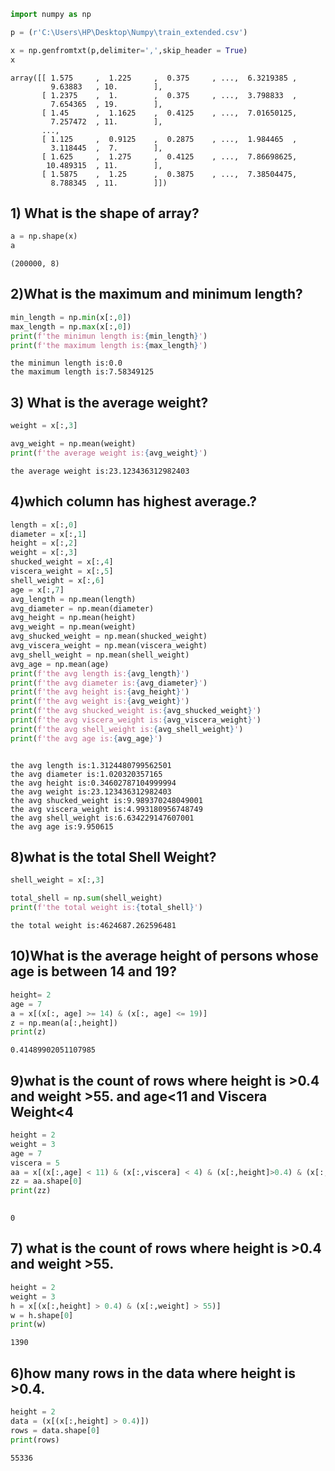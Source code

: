 ```python
import numpy as np
```


```python
p = (r'C:\Users\HP\Desktop\Numpy\train_extended.csv')
```


```python
x = np.genfromtxt(p,delimiter=',',skip_header = True)
x
```




    array([[ 1.575     ,  1.225     ,  0.375     , ...,  6.3219385 ,
             9.63883   , 10.        ],
           [ 1.2375    ,  1.        ,  0.375     , ...,  3.798833  ,
             7.654365  , 19.        ],
           [ 1.45      ,  1.1625    ,  0.4125    , ...,  7.01650125,
             7.257472  , 11.        ],
           ...,
           [ 1.125     ,  0.9125    ,  0.2875    , ...,  1.984465  ,
             3.118445  ,  7.        ],
           [ 1.625     ,  1.275     ,  0.4125    , ...,  7.86698625,
            10.489315  , 11.        ],
           [ 1.5875    ,  1.25      ,  0.3875    , ...,  7.38504475,
             8.788345  , 11.        ]])



## 1) What is the shape of array?


```python
a = np.shape(x)
a


```




    (200000, 8)



## 2)What is the maximum and minimum length?


```python
min_length = np.min(x[:,0])
max_length = np.max(x[:,0])
print(f'the minimun length is:{min_length}')
print(f'the maximum length is:{max_length}')

```

    the minimun length is:0.0
    the maximum length is:7.58349125
    

## 3) What is the average weight?


```python
weight = x[:,3]
```


```python
avg_weight = np.mean(weight)
print(f'the average weight is:{avg_weight}')


```

    the average weight is:23.123436312982403
    

## 4)which column has highest average.?


```python
length = x[:,0]
diameter = x[:,1]
height = x[:,2]
weight = x[:,3]
shucked_weight = x[:,4]
viscera_weight = x[:,5]
shell_weight = x[:,6]
age = x[:,7]
avg_length = np.mean(length)
avg_diameter = np.mean(diameter)
avg_height = np.mean(height)
avg_weight = np.mean(weight)
avg_shucked_weight = np.mean(shucked_weight)
avg_viscera_weight = np.mean(viscera_weight)
avg_shell_weight = np.mean(shell_weight)
avg_age = np.mean(age)
print(f'the avg length is:{avg_length}')
print(f'the avg diameter is:{avg_diameter}')
print(f'the avg height is:{avg_height}')
print(f'the avg weight is:{avg_weight}')
print(f'the avg shucked_weight is:{avg_shucked_weight}')
print(f'the avg viscera_weight is:{avg_viscera_weight}')
print(f'the avg shell_weight is:{avg_shell_weight}')
print(f'the avg age is:{avg_age}')



```

    the avg length is:1.3124480799562501
    the avg diameter is:1.020320357165
    the avg height is:0.34602787104999994
    the avg weight is:23.123436312982403
    the avg shucked_weight is:9.989370248049001
    the avg viscera_weight is:4.993180956748749
    the avg shell_weight is:6.634229147607001
    the avg age is:9.950615
    

## 8)what is the total  Shell Weight?




```python
shell_weight = x[:,3]
```


```python
total_shell = np.sum(shell_weight)
print(f'the total weight is:{total_shell}')
```

    the total weight is:4624687.262596481
    

## 10)What is the average height of persons whose age is between 14 and 19?


```python
height= 2
age = 7
a = x[(x[:, age] >= 14) & (x[:, age] <= 19)]
z = np.mean(a[:,height])
print(z)

```

    0.41489902051107985
    

## 9)what is the count of rows where height is >0.4 and weight >55. and age<11 and Viscera Weight<4


```python
height = 2
weight = 3
age = 7
viscera = 5
aa = x[(x[:,age] < 11) & (x[:,viscera] < 4) & (x[:,height]>0.4) & (x[:,weight]>55)]
zz = aa.shape[0]
print(zz)
        


```

    0
    

## 7) what is the count of rows where height is >0.4 and weight >55.



```python
height = 2
weight = 3
h = x[(x[:,height] > 0.4) & (x[:,weight] > 55)]
w = h.shape[0]
print(w)
```

    1390
    

## 6)how many rows in the data where height is >0.4.



```python
height = 2
data = (x[(x[:,height] > 0.4)])
rows = data.shape[0]
print(rows)
```

    55336
    


```python

```


```python


```


```python

```
